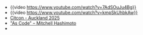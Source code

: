 - {{video https://www.youtube.com/watch?v=7AdSOuJu4Bg}}
- {{video https://www.youtube.com/watch?v=kmpSkUhbkAw}}
- [Citcon - Auckland 2025](https://citconf.com/auckland2025)
- ["As Code" – Mitchell Hashimoto](https://mitchellh.com/writing/as-code)
-